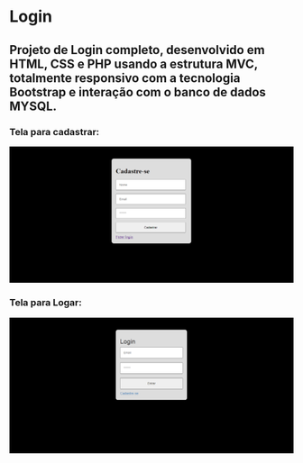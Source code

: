 # Login
## Projeto de Login completo, desenvolvido em HTML, CSS e PHP usando a estrutura MVC, totalmente responsivo com a tecnologia Bootstrap e interação com o banco de dados MYSQL.

### Tela para cadastrar:

![Login](https://github.com/Favero84/login/blob/master/Cadastre-se.png)

### Tela para Logar:

![Login](https://github.com/Favero84/login/blob/master/Login.png)
